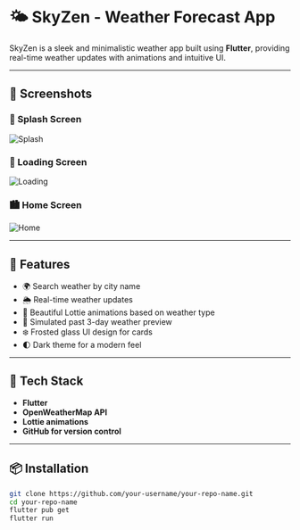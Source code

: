 # 🌤️ SkyZen - Weather Forecast App

SkyZen is a sleek and minimalistic weather app built using **Flutter**, providing real-time weather updates with animations and intuitive UI.

---

## 📸 Screenshots

### 🚀 Splash Screen
![Splash](screenshots/splash_screen.jpg)

### 🔄 Loading Screen
![Loading](screenshots/loading_screen.jpg)

### 🏙️ Home Screen
![Home](screenshots/home_screen.jpg)

---

## 🔧 Features

- 🌍 Search weather by city name
- 🌦️ Real-time weather updates
- 💫 Beautiful Lottie animations based on weather type
- 📅 Simulated past 3-day weather preview
- ❄️ Frosted glass UI design for cards
- 🌓 Dark theme for a modern feel

---

## 📱 Tech Stack

- **Flutter**
- **OpenWeatherMap API**
- **Lottie animations**
- **GitHub for version control**

---

## 📦 Installation


```bash
git clone https://github.com/your-username/your-repo-name.git
cd your-repo-name
flutter pub get
flutter run

